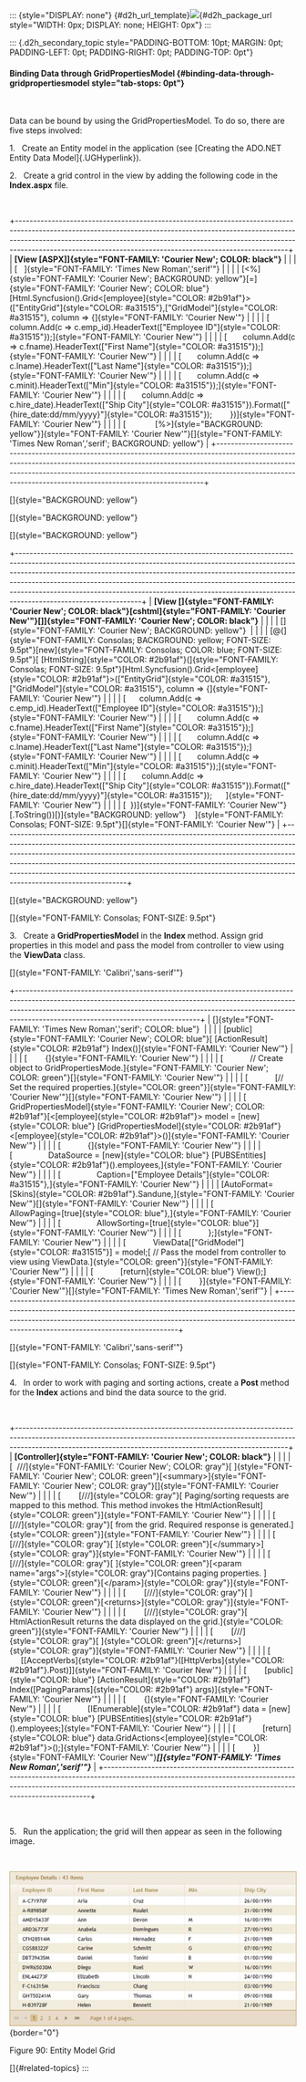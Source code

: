::: {style="DISPLAY: none"}
[](ms-xhelp:///?Id=d2h_url_template){#d2h_url_template}![](!package_url!){#d2h_package_url style="WIDTH: 0px; DISPLAY: none; HEIGHT: 0px"}
:::

::: {.d2h_secondary_topic style="PADDING-BOTTOM: 10pt; MARGIN: 0pt; PADDING-LEFT: 0pt; PADDING-RIGHT: 0pt; PADDING-TOP: 0pt"}
#### Binding Data through GridPropertiesModel {#binding-data-through-gridpropertiesmodel style="tab-stops: 0pt"}

 

Data can be bound by using the GridPropertiesModel. To do so, there are five steps involved:

1.   Create an Entity model in the application (see [Creating the ADO.NET Entity Data Model]{.UGHyperlink}).

2.   Create a grid control in the view by adding the following code in the **Index.aspx** file.

 

+--------------------------------------------------------------------------------------------------------------------------------------------------------------------------------------------------------------------------------------------------------------------------------------------------------------------+
| **[View \[ASPX\]]{style="FONT-FAMILY: 'Courier New'; COLOR: black"}**                                                                                                                                                                                                                                              |
|                                                                                                                                                                                                                                                                                                                    |
| [   ]{style="FONT-FAMILY: 'Times New Roman','serif'"}                                                                                                                                                                                                                                                              |
|                                                                                                                                                                                                                                                                                                                    |
| [\<%]{style="FONT-FAMILY: 'Courier New'; BACKGROUND: yellow"}[=]{style="FONT-FAMILY: 'Courier New'; COLOR: blue"}[Html.Syncfusion().Grid\<[employee]{style="COLOR: #2b91af"}\>([\"EntityGrid\"]{style="COLOR: #a31515"},[\"GridModel\"]{style="COLOR: #a31515"}, column =\> {]{style="FONT-FAMILY: 'Courier New'"} |
|                                                                                                                                                                                                                                                                                                                    |
| [      column.Add(c =\> c.emp_id).HeaderText([\"Employee ID\"]{style="COLOR: #a31515"});]{style="FONT-FAMILY: 'Courier New'"}                                                                                                                                                                                      |
|                                                                                                                                                                                                                                                                                                                    |
| [       column.Add(c =\> c.fname).HeaderText([\"First Name\"]{style="COLOR: #a31515"});]{style="FONT-FAMILY: 'Courier New'"}                                                                                                                                                                                       |
|                                                                                                                                                                                                                                                                                                                    |
| [       column.Add(c =\> c.lname).HeaderText([\"Last Name\"]{style="COLOR: #a31515"});]{style="FONT-FAMILY: 'Courier New'"}                                                                                                                                                                                        |
|                                                                                                                                                                                                                                                                                                                    |
| [       column.Add(c =\> c.minit).HeaderText([\"Min\"]{style="COLOR: #a31515"});]{style="FONT-FAMILY: 'Courier New'"}                                                                                                                                                                                              |
|                                                                                                                                                                                                                                                                                                                    |
| [       column.Add(c =\> c.hire_date).HeaderText([\"Ship City\"]{style="COLOR: #a31515"}).Format([\"{hire_date:dd/mm/yyyy}\"]{style="COLOR: #a31515"});        })]{style="FONT-FAMILY: 'Courier New'"}                                                                                                             |
|                                                                                                                                                                                                                                                                                                                    |
| [             [%\>]{style="BACKGROUND: yellow"}]{style="FONT-FAMILY: 'Courier New'"}[]{style="FONT-FAMILY: 'Times New Roman','serif'; BACKGROUND: yellow"}                                                                                                                                                         |
+--------------------------------------------------------------------------------------------------------------------------------------------------------------------------------------------------------------------------------------------------------------------------------------------------------------------+

[]{style="BACKGROUND: yellow"} 

[]{style="BACKGROUND: yellow"} 

[]{style="BACKGROUND: yellow"} 

+----------------------------------------------------------------------------------------------------------------------------------------------------------------------------------------------------------------------------------------------------------------------------------------------------------------------------------------------------------------------------------------------------------------------------------------+
| **[View \[]{style="FONT-FAMILY: 'Courier New'; COLOR: black"}[cshtml]{style="FONT-FAMILY: 'Courier New'"}[\]]{style="FONT-FAMILY: 'Courier New'; COLOR: black"}**                                                                                                                                                                                                                                                                      |
|                                                                                                                                                                                                                                                                                                                                                                                                                                        |
| []{style="FONT-FAMILY: 'Courier New'; BACKGROUND: yellow"}                                                                                                                                                                                                                                                                                                                                                                             |
|                                                                                                                                                                                                                                                                                                                                                                                                                                        |
| [@(]{style="FONT-FAMILY: Consolas; BACKGROUND: yellow; FONT-SIZE: 9.5pt"}[new]{style="FONT-FAMILY: Consolas; COLOR: blue; FONT-SIZE: 9.5pt"}[ [HtmlString]{style="COLOR: #2b91af"}(]{style="FONT-FAMILY: Consolas; FONT-SIZE: 9.5pt"}[Html.Syncfusion().Grid\<[employee]{style="COLOR: #2b91af"}\>([\"EntityGrid\"]{style="COLOR: #a31515"},[\"GridModel\"]{style="COLOR: #a31515"}, column =\> {]{style="FONT-FAMILY: 'Courier New'"} |
|                                                                                                                                                                                                                                                                                                                                                                                                                                        |
| [      column.Add(c =\> c.emp_id).HeaderText([\"Employee ID\"]{style="COLOR: #a31515"});]{style="FONT-FAMILY: 'Courier New'"}                                                                                                                                                                                                                                                                                                          |
|                                                                                                                                                                                                                                                                                                                                                                                                                                        |
| [       column.Add(c =\> c.fname).HeaderText([\"First Name\"]{style="COLOR: #a31515"});]{style="FONT-FAMILY: 'Courier New'"}                                                                                                                                                                                                                                                                                                           |
|                                                                                                                                                                                                                                                                                                                                                                                                                                        |
| [       column.Add(c =\> c.lname).HeaderText([\"Last Name\"]{style="COLOR: #a31515"});]{style="FONT-FAMILY: 'Courier New'"}                                                                                                                                                                                                                                                                                                            |
|                                                                                                                                                                                                                                                                                                                                                                                                                                        |
| [       column.Add(c =\> c.minit).HeaderText([\"Min\"]{style="COLOR: #a31515"});]{style="FONT-FAMILY: 'Courier New'"}                                                                                                                                                                                                                                                                                                                  |
|                                                                                                                                                                                                                                                                                                                                                                                                                                        |
| [       column.Add(c =\> c.hire_date).HeaderText([\"Ship City\"]{style="COLOR: #a31515"}).Format([\"{hire_date:dd/mm/yyyy}\"]{style="COLOR: #a31515"});      ]{style="FONT-FAMILY: 'Courier New'"}                                                                                                                                                                                                                                     |
|                                                                                                                                                                                                                                                                                                                                                                                                                                        |
| [  })]{style="FONT-FAMILY: 'Courier New'"}[.ToString())[)]{style="BACKGROUND: yellow"}    ]{style="FONT-FAMILY: Consolas; FONT-SIZE: 9.5pt"}[]{style="FONT-FAMILY: 'Courier New'"}                                                                                                                                                                                                                                                     |
+----------------------------------------------------------------------------------------------------------------------------------------------------------------------------------------------------------------------------------------------------------------------------------------------------------------------------------------------------------------------------------------------------------------------------------------+

[]{style="BACKGROUND: yellow"} 

[]{style="FONT-FAMILY: Consolas; FONT-SIZE: 9.5pt"} 

3.   Create a **GridPropertiesModel** in the **Index** method. Assign grid properties in this model and pass the model from controller to view using the **ViewData** class.

[]{style="FONT-FAMILY: 'Calibri','sans-serif'"} 

+--------------------------------------------------------------------------------------------------------------------------------------------------------------------------------------------------------------------------------------------------------------------------------------------+
| []{style="FONT-FAMILY: 'Times New Roman','serif'; COLOR: blue"}                                                                                                                                                                                                                            |
|                                                                                                                                                                                                                                                                                            |
| [public]{style="FONT-FAMILY: 'Courier New'; COLOR: blue"}[ [ActionResult]{style="COLOR: #2b91af"} Index()]{style="FONT-FAMILY: 'Courier New'"}                                                                                                                                             |
|                                                                                                                                                                                                                                                                                            |
| [        {]{style="FONT-FAMILY: 'Courier New'"}                                                                                                                                                                                                                                            |
|                                                                                                                                                                                                                                                                                            |
| [            // Create object to GridPropertiesMode.]{style="FONT-FAMILY: 'Courier New'; COLOR: green"}[]{style="FONT-FAMILY: 'Courier New'"}                                                                                                                                              |
|                                                                                                                                                                                                                                                                                            |
| [            [// Set the required properties.]{style="COLOR: green"}]{style="FONT-FAMILY: 'Courier New'"}[]{style="FONT-FAMILY: 'Courier New'"}                                                                                                                                            |
|                                                                                                                                                                                                                                                                                            |
| [            GridPropertiesModel]{style="FONT-FAMILY: 'Courier New'; COLOR: #2b91af"}[\<[employee]{style="COLOR: #2b91af"}\> model = [new]{style="COLOR: blue"} [GridPropertiesModel]{style="COLOR: #2b91af"}\<[employee]{style="COLOR: #2b91af"}\>()]{style="FONT-FAMILY: 'Courier New'"} |
|                                                                                                                                                                                                                                                                                            |
| [            {]{style="FONT-FAMILY: 'Courier New'"}                                                                                                                                                                                                                                        |
|                                                                                                                                                                                                                                                                                            |
| [                DataSource = [new]{style="COLOR: blue"} [PUBSEntities]{style="COLOR: #2b91af"}().employees,]{style="FONT-FAMILY: 'Courier New'"}                                                                                                                                          |
|                                                                                                                                                                                                                                                                                            |
| [                Caption=[\"Employee Details\"]{style="COLOR: #a31515"},]{style="FONT-FAMILY: 'Courier New'"}                                                                                                                                                                              |
|                                                                                                                                                                                                                                                                                            |
| [AutoFormat=[Skins]{style="COLOR: #2b91af"}.Sandune,]{style="FONT-FAMILY: 'Courier New'"}[]{style="FONT-FAMILY: 'Courier New'"}                                                                                                                                                            |
|                                                                                                                                                                                                                                                                                            |
| [                AllowPaging=[true]{style="COLOR: blue"},]{style="FONT-FAMILY: 'Courier New'"}                                                                                                                                                                                             |
|                                                                                                                                                                                                                                                                                            |
| [                AllowSorting=[true]{style="COLOR: blue"}]{style="FONT-FAMILY: 'Courier New'"}                                                                                                                                                                                             |
|                                                                                                                                                                                                                                                                                            |
| [            };]{style="FONT-FAMILY: 'Courier New'"}                                                                                                                                                                                                                                       |
|                                                                                                                                                                                                                                                                                            |
| [            ViewData\[[\"GridModel\"]{style="COLOR: #a31515"}\] = model;[ // Pass the model from controller to view using ViewData.]{style="COLOR: green"}]{style="FONT-FAMILY: 'Courier New'"}                                                                                           |
|                                                                                                                                                                                                                                                                                            |
| [            [return]{style="COLOR: blue"} View();]{style="FONT-FAMILY: 'Courier New'"}                                                                                                                                                                                                    |
|                                                                                                                                                                                                                                                                                            |
| [        }]{style="FONT-FAMILY: 'Courier New'"}[]{style="FONT-FAMILY: 'Times New Roman','serif'"}                                                                                                                                                                                          |
+--------------------------------------------------------------------------------------------------------------------------------------------------------------------------------------------------------------------------------------------------------------------------------------------+

[]{style="FONT-FAMILY: 'Calibri','sans-serif'"} 

[]{style="FONT-FAMILY: Consolas; FONT-SIZE: 9.5pt"} 

4.   In order to work with paging and sorting actions, create a **Post** method for the **Index** actions and bind the data source to the grid.

 

+--------------------------------------------------------------------------------------------------------------------------------------------------------------------------------------------------------------------------------------+
| **[Controller]{style="FONT-FAMILY: 'Courier New'; COLOR: black"}**                                                                                                                                                                   |
|                                                                                                                                                                                                                                      |
| [  ///]{style="FONT-FAMILY: 'Courier New'; COLOR: gray"}[ ]{style="FONT-FAMILY: 'Courier New'; COLOR: green"}[\<summary\>]{style="FONT-FAMILY: 'Courier New'; COLOR: gray"}[]{style="FONT-FAMILY: 'Courier New'"}                    |
|                                                                                                                                                                                                                                      |
| [        [///]{style="COLOR: gray"}[ Paging/sorting requests are mapped to this method. This method invokes the HtmlActionResult]{style="COLOR: green"}]{style="FONT-FAMILY: 'Courier New'"}                                         |
|                                                                                                                                                                                                                                      |
| [        [///]{style="COLOR: gray"}[ from the grid. Required response is generated.]{style="COLOR: green"}]{style="FONT-FAMILY: 'Courier New'"}                                                                                      |
|                                                                                                                                                                                                                                      |
| [        [///]{style="COLOR: gray"}[ ]{style="COLOR: green"}[\</summary\>]{style="COLOR: gray"}]{style="FONT-FAMILY: 'Courier New'"}                                                                                                 |
|                                                                                                                                                                                                                                      |
| [        [///]{style="COLOR: gray"}[ ]{style="COLOR: green"}[\<param name=\"args\"\>]{style="COLOR: gray"}[Contains paging properties. ]{style="COLOR: green"}[\</param\>]{style="COLOR: gray"}]{style="FONT-FAMILY: 'Courier New'"} |
|                                                                                                                                                                                                                                      |
| [        [///]{style="COLOR: gray"}[ ]{style="COLOR: green"}[\<returns\>]{style="COLOR: gray"}]{style="FONT-FAMILY: 'Courier New'"}                                                                                                  |
|                                                                                                                                                                                                                                      |
| [        [///]{style="COLOR: gray"}[ HtmlActionResult returns the data displayed on the grid.]{style="COLOR: green"}]{style="FONT-FAMILY: 'Courier New'"}                                                                            |
|                                                                                                                                                                                                                                      |
| [        [///]{style="COLOR: gray"}[ ]{style="COLOR: green"}[\</returns\>]{style="COLOR: gray"}]{style="FONT-FAMILY: 'Courier New'"}                                                                                                 |
|                                                                                                                                                                                                                                      |
| [        \[[AcceptVerbs]{style="COLOR: #2b91af"}([HttpVerbs]{style="COLOR: #2b91af"}.Post)\]]{style="FONT-FAMILY: 'Courier New'"}                                                                                                    |
|                                                                                                                                                                                                                                      |
| [        [public]{style="COLOR: blue"} [ActionResult]{style="COLOR: #2b91af"} Index([PagingParams]{style="COLOR: #2b91af"} args)]{style="FONT-FAMILY: 'Courier New'"}                                                                |
|                                                                                                                                                                                                                                      |
| [        {]{style="FONT-FAMILY: 'Courier New'"}                                                                                                                                                                                      |
|                                                                                                                                                                                                                                      |
| [            [IEnumerable]{style="COLOR: #2b91af"} data = [new]{style="COLOR: blue"} [PUBSEntities]{style="COLOR: #2b91af"}().employees;]{style="FONT-FAMILY: 'Courier New'"}                                                        |
|                                                                                                                                                                                                                                      |
| [            [return]{style="COLOR: blue"} data.GridActions\<[employee]{style="COLOR: #2b91af"}\>();]{style="FONT-FAMILY: 'Courier New'"}                                                                                            |
|                                                                                                                                                                                                                                      |
| [        }]{style="FONT-FAMILY: 'Courier New'"}***[]{style="FONT-FAMILY: 'Times New Roman','serif'"}***                                                                                                                              |
+--------------------------------------------------------------------------------------------------------------------------------------------------------------------------------------------------------------------------------------+

 

5.   Run the application; the grid will then appear as seen in the following image.

 

![](ImagesExt/image58_95.jpg){border="0"}

Figure 90: Entity Model Grid

[]{#related-topics}
:::
